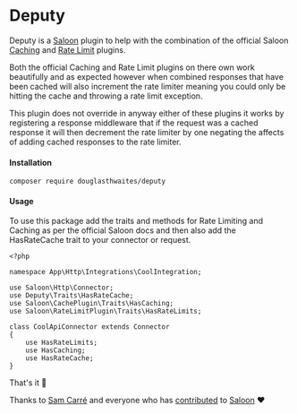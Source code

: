 # Deputy
Deputy is a [Saloon](saloon) plugin to help with the combination of the official Saloon [Caching](https://docs.saloon.dev/installable-plugins/caching-responses) and [Rate Limit](https://docs.saloon.dev/installable-plugins/handling-rate-limits) plugins.

Both the official Caching and Rate Limit plugins on there own work beautifully and as expected however when combined responses that have been cached will also increment the rate limiter meaning you could only be hitting the cache and throwing a rate limit exception.

This plugin does not override in anyway either of these plugins it works by registering a response middleware that if the request was a cached response it will then decrement the rate limiter by one negating the affects of adding cached responses to the rate limiter.

#### Installation
    composer require douglasthwaites/deputy

#### Usage
To use this package add the traits and methods for Rate Limiting and Caching as per the official Saloon docs and then also add the HasRateCache trait to your connector or request.

    <?php  
      
    namespace App\Http\Integrations\CoolIntegration;  

    use Saloon\Http\Connector;  
    use Deputy\Traits\HasRateCache;
    use Saloon\CachePlugin\Traits\HasCaching;
    use Saloon\RateLimitPlugin\Traits\HasRateLimits;  
      
    class CoolApiConnector extends Connector  
    {  
        use HasRateLimits;
		use HasCaching;    
        use HasRateCache;
	}

That's it 🤠

Thanks to [Sam Carré](https://github.com/Sammyjo20) and everyone who has [contributed](https://github.com/saloonphp/saloon/graphs/contributors) to [Saloon](https://github.com/saloonphp/saloon) ❤️